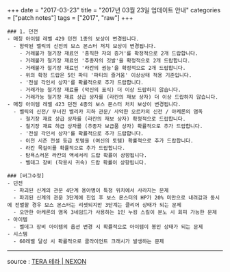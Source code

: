 +++
date = "2017-03-23"
title = "2017년 03월 23일 업데이트 안내"
categories = ["patch notes"]
tags = ["2017", "raw"]
+++

```
### 1. 던전
- 매칭 아이템 레벨 429 던전 1종의 보상이 변경됩니다.
  - 함락된 벨릭의 신전의 보스 몬스터 처치 보상이 변경됩니다.
    - 거래불가 철기장 재료인 '충직한 자의 증거'를 확정적으로 2개 드랍합니다.
    - 거래불가 철기장 재료인 '추종자의 깃발'을 확정적으로 2개 드랍합니다.
    - 거래불가 철기장 재료인 '라칸의 권능'을 확정적으로 2개 드랍합니다.
    - 위의 확정 드랍은 5인 파티 '파티의 즐거움' 이상상태 적용 기준입니다.
    - '전설 각인서 상자'를 확률적으로 추가 드랍합니다.
    - 거래가능 철기장 재료를 (악신의 표식) 더 이상 드랍하지 않습니다.
    - 거래가능 철기장 재료 상급 상자를 (라칸의 재보 상자) 더 이상 드랍하지 않습니다.
- 매칭 아이템 레벨 423 던전 4종의 보스 몬스터 처치 보상이 변경됩니다.
  - 벨릭의 신전/ 무너진 벨리카 지하 관문/ 사악한 오르카의 신전 / 아케론의 염옥
    - 철기장 재료 상급 상자를 (라칸의 재보 상자) 확정적으로 드랍합니다.
    - 철기장 재료 하급 상자를 (추종자 보급품 상자) 확률적으로 추가 드랍합니다.
    - '전설 각인서 상자'를 확률적으로 추가 드랍합니다.
    - 이전 시즌 전설 등급 토템을 (여신의 토템) 확률적으로 추가 드랍합니다.
    - 라칸 목걸이를 확률적으로 추가 드랍합니다.
    - 탐욕스러운 라칸의 액세서리 드랍 확률이 상향됩니다.
    - 벨데그 장비 (착용시 귀속) 드랍 확률이 상향됩니다.

### [버그수정]
- 던전
  - 파괴된 신계의 관문 4단계 용아병이 특정 위치에서 사라지는 문제
  - 파괴된 신계의 관문 3단계에 진입 후 보스 몬스터의 HP가 20% 미만으로 내려감과 동시에 전멸할 경우 보스 몬스터는 리셋되지만 3단계는 클리어 상태가 되는 문제
  - 오만한 아케론의 염옥 3네임드가 사용하는 1인 누킹 스킬이 분노 시 회피 가능한 문제
- 아이템
  - 벨데그 장비 아이템의 옵션 변경 시 확률적으로 아이템이 봉인 상태가 되는 문제
- 시스템
  - 60레벨 달성 시 확률적으로 클라이언트 크래시가 발생하는 문제
```

----

source : [TERA 테라 | NEXON](http://tera.nexon.com/news/update/view.aspx?n4articlesn=270)
